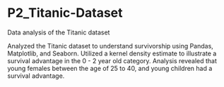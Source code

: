 # P2_Titanic-Dataset

Data analysis of the Titanic dataset

Analyzed the Titanic dataset to understand survivorship using Pandas, Matplotlib, and Seaborn. Utilized a kernel density estimate to illustrate a survival advantage in the 0 - 2 year old category. Analysis revealed that young females between the age of 25 to 40, and young children had a survival advantage.
